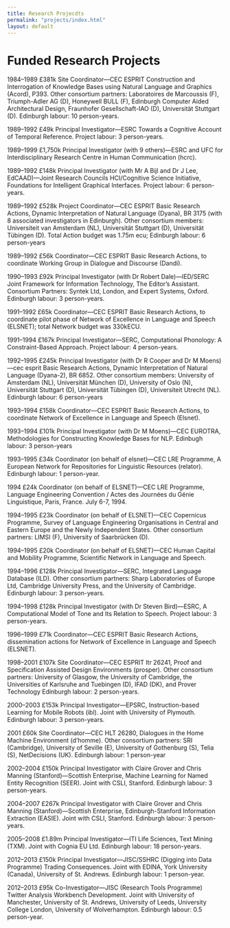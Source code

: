 ```yaml
---
title: Research Projecdts
permalink: "projects/index.html"
layout: default
---
```


# Funded Research Projects

  1984–1989   £381k     Site Coordinator—CEC ESPRIT Construction and Interrogation of Knowledge Bases using Natural Language and Graphics (Acord), P393. Other consortium partners: Laboratoires de Marcoussis (F), Triumph-Adler AG (D), Honeywell BULL (F), Edinburgh Computer Aided Architectural Design, Fraunhofer Gesellschaft-IAO (D), Universität Stuttgart (D). Edinburgh labour: 10 person-years.

 
  1989–1992   £49k      Principal Investigator—ESRC Towards a Cognitive Account of Temporal Reference. Project labour: 3 person-years.

 
  1989–1999   £1,750k   Principal Investigator (with 9 others)—ESRC and UFC for Interdisciplinary Research Centre in Human Communication (hcrc).

 
  1989–1992   £148k     Principal Investigator (with Mr A Bijl and Dr J Lee, EdCAAD)—Joint Research Councils HCI/Cognitive Science Initiative, Foundations for Intelligent Graphical Interfaces. Project labour: 6 person-years.

 
  1989–1992   £528k     Project Coordinator—CEC ESPRIT Basic Research Actions, Dynamic Interpretation of Natural Language (Dyana), BR 3175 (with 8 associated investigators in Edinburgh). Other consortium members: Universiteit van Amsterdam (NL), Universität Stuttgart (D), Universität Tübingen (D). Total Action budget was 1.75m ecu; Edinburgh labour: 6 person-years

 
  1989–1992   £56k      Coordinator—CEC ESPRIT Basic Research Actions, to coordinate Working Group in Dialogue and Discourse (Dandi).

 
  1990–1993   £92k      Principal Investigator (with Dr Robert Dale)—IED/SERC Joint Framework for Information Technology, The Editor’s Assistant. Consortium Partners: Syntek Ltd, London, and Expert Systems, Oxford. Edinburgh labour: 3 person-years.

 
  1991–1992   £65k      Coordinator—CEC ESPRIT Basic Research Actions, to coordinate pilot phase of Network of Excellence in Language and Speech (ELSNET); total Network budget was 330kECU.

 
  1991–1994   £167k     Principal Investigator—SERC, Computational Phonology: A Constraint-Based Approach. Project labour: 4 person-years.

 
  1992–1995   £245k     Principal Investigator (with Dr R Cooper and Dr M Moens) —cec esprit Basic Research Actions, Dynamic Interpretation of Natural Language (Dyana-2), BR 6852. Other consortium members: University of Amsterdam (NL), Universität München (D), University of Oslo (N), Universität Stuttgart (D), Universität Tübingen (D), Universiteit Utrecht (NL). Edinburgh labour: 6 person-years
                        
 
  1993–1994   £158k     Coordinator—CEC ESPRIT Basic Research Actions, to coordinate Network of Excellence in Language and Speech (Elsnet).

 
  1993–1994   £101k     Principal Investigator (with Dr M Moens)—CEC EUROTRA, Methodologies for Constructing Knowledge Bases for NLP. Edinbugh labour: 3 person-years

 
  1993–1995   £34k      Coordinator (on behalf of elsnet)—CEC LRE Programme, A European Network for Repositories for Linguistic Resources (relator). Edinburgh labour: 1 person-year.

 
  1994        £24k      Coordinator (on behalf of ELSNET)—CEC LRE Programme, Language Engineering Convention / Actes des Journées du Génie Linguistique, Paris, France. July 6-7, 1994.

 
  1994–1995   £23k      Coordinator (on behalf of ELSNET)—CEC Copernicus Programme, Survey of Language Engineering Organisations in Central and Eastern Europe and the Newly Independent States. Other consortium partners: LIMSI (F), University of Saarbrücken (D).

 
  1994–1995   £20k      Coordinator (on behalf of ELSNET)—CEC Human Capital and Mobility Programme, Scientific Network in Language and Speech.

 
  1994–1996   £128k     Principal Investigator—SERC, Integrated Language Database (ILD). Other consortium partners: Sharp Laboratories of Europe Ltd, Cambridge University Press, and the University of Cambridge. Edinburgh labour: 3 person-years.

 
  1994–1998   £128k     Principal Investigator (with Dr Steven Bird)—ESRC, A Computational Model of Tone and Its Relation to Speech. Project labour: 3 person-years.

 
  1996–1999   £71k      Coordinator—CEC ESPRIT Basic Research Actions, dissemination actions for Network of Excellence in Language and Speech (ELSNET).

 
  1998–2001   £107k     Site Coordinator—CEC ESPRIT ltr 26241, Proof and Specification Assisted Design Environments (prosper). Other consortium partners: University of Glasgow, the University of Cambridge, the Universities of Karlsruhe and Tuebingen (D), IFAD (DK), and Prover Technology Edinburgh labour: 2 person-years.


  2000–2003   £153k     Principal Investigator—EPSRC, Instruction-based Learning for Mobile Robots (ibl). Joint with University of Plymouth. Edinburgh labour: 3 person-years.


  2001        £60k      Site Coordinator—CEC HLT 26280, Dialogues in the Home Machine Environment (d’homme). Other consortium partners: SRI (Cambridge), University of Seville (E), University of Gothenburg (S), Telia (S), NetDecisions (UK). Edinburgh labour: 1 person-year



  2002–2004   £150k     Principal Investigator with Claire Grover and Chris Manning (Stanford)—Scottish Enterprise, Machine Learning for Named Entity Recognition (SEER). Joint with CSLI, Stanford. Edinburgh labour: 3 person-years.



  2004–2007   £267k     Principal Investigator with Claire Grover and Chris Manning (Stanford)—Scottish Enterprise, Edinburgh-Stanford Information Extraction (EASIE). Joint with CSLI, Stanford. Edinburgh labour: 3 person-years.



  2005–2008   £1.89m    Principal Investigator—ITI Life Sciences, Text Mining (TXM). Joint with Cognia EU Ltd. Edinburgh labour: 18 person-years.



  2012–2013   £150k     Principal Investigator—JISC/SSHRC (Digging into Data Programme) Trading Consequences. Joint with EDINA, York University (Canada), University of St. Andrews. Edinburgh labour: 1 person-year.


  2012–2013   £95k      Co-Investigator—JISC (Research Tools Programme) Twitter Analysis Workbench Development. Joint with University of Manchester, University of St. Andrews, University of Leeds, University College London, University of Wolverhampton. Edinburgh labour: 0.5 person-year.
 



